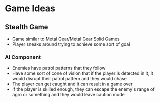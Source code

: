 # Game Ideas
## Stealth Game
- Game similar to Metal Gear/Metal Gear Solid Games
- Player sneaks around trying to achieve some sort of goal
### AI Component
- Enemies have patrol patterns that they follow
- Have some sort of cone of vision that if the player is detected in it, it would disrupt their patrol pattern and they would chase
- The player can get caught and it can result in a game over
- If the player is skilled enough, they can escape the enemy's range of agro or something and they would leave caution mode

